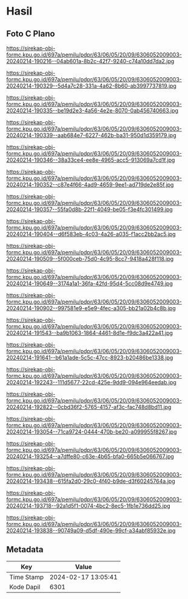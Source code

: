 # Hasil

## Foto C Plano

https://sirekap-obj-formc.kpu.go.id/697a/pemilu/pdpr/63/06/05/20/09/6306052009003-20240214-190216--04ab601a-8b2c-42f7-9240-c74a10dd7da2.jpg

https://sirekap-obj-formc.kpu.go.id/697a/pemilu/pdpr/63/06/05/20/09/6306052009003-20240214-190329--5d4a7c28-331a-4a62-8b60-ab3997737819.jpg

https://sirekap-obj-formc.kpu.go.id/697a/pemilu/pdpr/63/06/05/20/09/6306052009003-20240214-190335--be19d2e3-4a56-4e2e-8070-0ab456740663.jpg

https://sirekap-obj-formc.kpu.go.id/697a/pemilu/pdpr/63/06/05/20/09/6306052009003-20240214-190339--aab684e7-6227-462b-ba31-950d1d359179.jpg

https://sirekap-obj-formc.kpu.go.id/697a/pemilu/pdpr/63/06/05/20/09/6306052009003-20240214-190346--38a33ce4-ee8e-4965-acc5-913069a7cd1f.jpg

https://sirekap-obj-formc.kpu.go.id/697a/pemilu/pdpr/63/06/05/20/09/6306052009003-20240214-190352--c87e4f66-4ad9-4659-9ee1-ad719de2e85f.jpg

https://sirekap-obj-formc.kpu.go.id/697a/pemilu/pdpr/63/06/05/20/09/6306052009003-20240214-190357--55fa0d8b-22f1-4049-be05-f3e4fc301499.jpg

https://sirekap-obj-formc.kpu.go.id/697a/pemilu/pdpr/63/06/05/20/09/6306052009003-20240214-190404--d6f583eb-4c03-4a26-a035-f1acc2bb2ac5.jpg

https://sirekap-obj-formc.kpu.go.id/697a/pemilu/pdpr/63/06/05/20/09/6306052009003-20240214-190509--5f000ceb-75d0-4c95-8cc7-9418a428f118.jpg

https://sirekap-obj-formc.kpu.go.id/697a/pemilu/pdpr/63/06/05/20/09/6306052009003-20240214-190649--3174a1a1-36fa-42fd-95d4-5cc08d9e4749.jpg

https://sirekap-obj-formc.kpu.go.id/697a/pemilu/pdpr/63/06/05/20/09/6306052009003-20240214-190902--997581e9-e5e9-4fec-a305-bb21a02b4c8b.jpg

https://sirekap-obj-formc.kpu.go.id/697a/pemilu/pdpr/63/06/05/20/09/6306052009003-20240214-191543--ba9b1063-1864-4461-8d1e-f9dc3a422a41.jpg

https://sirekap-obj-formc.kpu.go.id/697a/pemilu/pdpr/63/06/05/20/09/6306052009003-20240214-191641--b61a1ade-5c5c-47cc-8923-b20486be1338.jpg

https://sirekap-obj-formc.kpu.go.id/697a/pemilu/pdpr/63/06/05/20/09/6306052009003-20240214-192243--111d5677-22cd-425e-9dd9-094e964eedab.jpg

https://sirekap-obj-formc.kpu.go.id/697a/pemilu/pdpr/63/06/05/20/09/6306052009003-20240214-192822--0cbd36f2-5765-4157-af3c-fac748d8bd11.jpg

https://sirekap-obj-formc.kpu.go.id/697a/pemilu/pdpr/63/06/05/20/09/6306052009003-20240214-193054--71ca9724-0444-470b-be20-a099955f8267.jpg

https://sirekap-obj-formc.kpu.go.id/697a/pemilu/pdpr/63/06/05/20/09/6306052009003-20240214-193254--a7dffe80-c63e-4b65-bfa0-665b5e066767.jpg

https://sirekap-obj-formc.kpu.go.id/697a/pemilu/pdpr/63/06/05/20/09/6306052009003-20240214-193438--615fa2d0-29c0-4f40-b9de-d3f60245764a.jpg

https://sirekap-obj-formc.kpu.go.id/697a/pemilu/pdpr/63/06/05/20/09/6306052009003-20240214-193718--92a1d5f1-0074-4bc2-8ec5-1fb1e736dd25.jpg

https://sirekap-obj-formc.kpu.go.id/697a/pemilu/pdpr/63/06/05/20/09/6306052009003-20240214-193838--90749a09-d5df-490e-99cf-a34abf85932e.jpg


## Metadata

| Key        | Value               |
| ---------- | ------------------- |
| Time Stamp | 2024-02-17 13:05:41 |
| Kode Dapil | 6301                |



